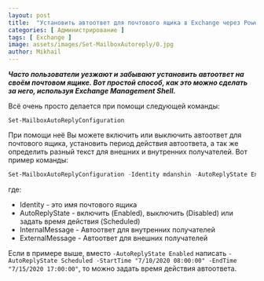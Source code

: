 ```yaml
---
layout: post
title:  "Установить автоответ для почтового ящика в Exchange через Powershell"
categories: [ Администрирование ]
tags: [ Exchange ]
image: assets/images/Set-MailboxAutoreply/0.jpg
author: Mikhail
---
```

***Часто пользователи уезжают и забывают установить автоответ на своём почтовом ящике. Вот простой способ, как это можно сделать за него, используя Exchange Management Shell.***

Всё очень просто делается при помощи следующей команды:

`Set-MailboxAutoReplyConfiguration`

При помощи неё Вы можете включить или выключить автоответ для почтового ящика, установить период действия автоответа, а так же определить разный текст для внешних и внутренних получателей. Вот пример команды:

```powershell
Set-MailboxAutoReplyConfiguration -Identity mdanshin -AutoReplyState Enabled -InternalMessage "Автоответ для внутренних получателей" -ExternalMessage "Автоответ для внешних получателей"
```

где:
- Identity - это имя почтового ящика
- AutoReplyState - включить (Enabled), выключить (Disabled) или задать время действия (Scheduled)
- InternalMessage - Автоответ для внутренних получателей
- ExternalMessage - Автоответ для внешних получателей

Если в примере выше, вместо `-AutoReplyState Enabled` написать `-AutoReplyState Scheduled -StartTime "7/10/2020 08:00:00" -EndTime "7/15/2020 17:00:00"`, то можно задать время действия автоответа.
